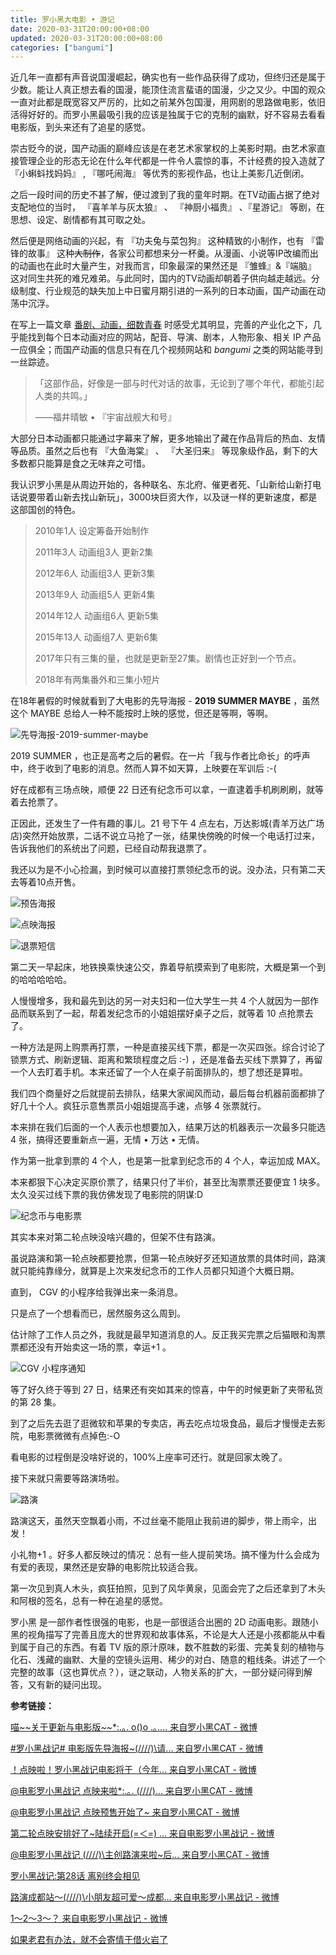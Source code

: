 ```yaml
---
title: 罗小黑大电影 • 游记
date: 2020-03-31T20:00:00+08:00
updated: 2020-03-31T20:00:00+08:00
categories: ["bangumi"]
---
```


近几年一直都有声音说国漫崛起，确实也有一些作品获得了成功，但终归还是属于少数。能让人真正想去看的国漫，能顶住流言蜚语的国漫，少之又少。中国的观众一直对此都是既宽容又严厉的，比如之前某外包国漫，用网剧的思路做电影，依旧活得好好的。而罗小黑最吸引我的应该是独属于它的克制的幽默，好不容易去看看电影版，到头来还有了追星的感觉。<!--more-->

崇古贬今的说，国产动画的巅峰应该是在老艺术家掌权的上美影时期。由艺术家直接管理企业的形态无论在什么年代都是一件令人震惊的事，不计经费的投入造就了 『小蝌蚪找妈妈』 , 『哪吒闹海』 等优秀的影视作品，也让上美影几近倒闭。

之后一段时间的历史不甚了解，便过渡到了我的童年时期。在TV动画占据了绝对支配地位的当时， 『喜羊羊与灰太狼』 、 『神厨小福贵』 、『星游记』 等剧，在思想、设定、剧情都有其可取之处。

然后便是网络动画的兴起，有 『功夫兔与菜包狗』 这种精致的小制作，也有 『雷锋的故事』 这种~~大制作~~，各家公司都想来分一杯羹。从漫画、小说等IP改编而出的动画也在此时大量产生，对我而言，印象最深的果然还是 『雏蜂』&『端脑』 这对同生共死的难兄难弟。与此同时，国内的TV动画却朝着子供向越走越远。分级制度、行业规范的缺失加上中日蜜月期引进的一系列的日本动画，国产动画在动荡中沉浮。

在写上一篇文章 [番剧、动画，细数青春](/essay/anime-saw/) 时感受尤其明显，完善的产业化之下，几乎能找到每个日本动画对应的网站，配音、导演、剧本，人物形象、相关 IP 产品一应俱全；而国产动画的信息只有在几个视频网站和 *bangumi* 之类的网站能寻到一丝踪迹。

> 「这部作品，好像是一部与时代对话的故事，无论到了哪个年代，都能引起人类的共鸣。」
>
> ——福井晴敏 • 『宇宙战舰大和号』

大部分日本动画都只能通过字幕来了解，更多地输出了藏在作品背后的热血、友情等品质。虽然之后也有 『大鱼海棠』 、 『大圣归来』 等现象级作品，剩下的大多数都只能算是食之无味弃之可惜。

我认识罗小黑是从周边开始的，各种联名、东北府、催更者死、「山新给山新打电话说要带着山新去找山新玩」，3000块巨资大作，以及谜一样的更新速度，都是这部国创的特色。

> 2010年1人  设定筹备开始制作
>
> 2011年3人  动画组3人 更新2集
>
> 2012年6人  动画组3人 更新3集
>
> 2013年9人  动画组5人 更新4集
>
> 2014年12人 动画组6人 更新5集
>
> 2015年13人 动画组7人 更新6集
>
> 2017年只有三集的量，也就是更新至27集。剧情也正好到一个节点。
>
> 2018年有两集番外和三集小短片

在18年暑假的时候就看到了大电影的先导海报 - **2019 SUMMER MAYBE** ，虽然这个 MAYBE 总给人一种不能按时上映的感觉，但还是等啊，等啊。

![先导海报-2019-summer-maybe](/images/film-the-legend-of-hei/poster-2019-summer-maybe.webp)

2019 SUMMER ，也正是高考之后的暑假。在一片「我与作者比命长」的呼声中，终于收到了电影的消息。然而人算不如天算，上映要在军训后 :-(

好在成都有三场点映，顺便 22 日还有纪念币可以拿，一直逮着手机刷刷刷，就等着去抢票了。

正因此，还发生了一件有趣的事儿。21 号下午 4 点左右，万达影城(青羊万达广场店)突然开始放票，二话不说立马抢了一张，结果快傍晚的时候一个电话打过来，告诉我他们的系统出了问题，已经自动帮我退票了。

我还以为是不小心捡漏，到时候可以直接打票领纪念币的说。没办法，只有第二天去等着10点开售。

![预告海报](/images/film-the-legend-of-hei/poster-09-12.webp)

![点映海报](/images/film-the-legend-of-hei/poster-preview.webp)

![退票短信](/images/film-the-legend-of-hei/printscreen-sms-taopiaopiao-canceled.webp)

第二天一早起床，地铁换乘快速公交，靠着导航摸索到了电影院，大概是第一个到的哈哈哈哈哈。

人慢慢增多，我和最先到达的另一对夫妇和一位大学生一共 4 个人就因为一部作品而联系到了一起，帮着发纪念币的小姐姐摆好桌子之后，就等着 10 点抢票去了。

一种方法是网上购票再打票，一种是直接买线下票，都是一次买四张。综合讨论了锁票方式、刷新逻辑、距离和繁琐程度之后 :-) ，还是准备去买线下票算了，再留一个人去盯着手机。本来还留了一个人在桌子前面排队的，想了想还是算啦。

我们四个商量好之后就提前去排队，结果大家闻风而动，最后每台机器前面都排了好几十个人。疯狂示意售票员小姐姐提高手速，点够 4 张票就行。

本来排在我们后面的一个人表示也想要加入，结果万达的机器表示一次最多只能选 4 张，搞得还要重新点一遍，无情 • 万达 • 无情。

作为第一批拿到票的 4 个人，也是第一批拿到纪念币的 4 个人，幸运加成 MAX。

本来都狠下心决定买原价票了，结果只付了半价，甚至比淘票票还要便宜 1 块多。太久没买过线下票的我仿佛发现了电影院的阴谋:D

![纪念币与电影票](/images/film-the-legend-of-hei/coin-with-ticket.webp)

其实本来对第二轮点映没啥兴趣的，但架不住有路演。

虽说路演和第一轮点映都要抢票，但第一轮点映好歹还知道放票的具体时间，路演就只能纯靠缘分，就算是上次来发纪念币的工作人员都只知道个大概日期。

直到， CGV 的小程序给我弹出来一条消息。

只是点了一个想看而已，居然服务这么周到。

估计除了工作人员之外，我就是最早知道消息的人。反正我买完票之后猫眼和淘票票都还没有开始卖这一场的票，幸运+1 。

![CGV 小程序通知](/images/film-the-legend-of-hei/notify-cgv-wxpwa.webp)

等了好久终于等到 27 日，结果还有突如其来的惊喜，中午的时候更新了夹带私货的第 28 集。

到了之后先去逛了逛微软和苹果的专卖店，再去吃点垃圾食品，最后才慢慢走去影院，电影票微微有点掉色:-O

看电影的过程倒是没啥好说的，100%上座率可还行。就是回家太晚了。

接下来就只需要等路演场啦。

![路演](/images/film-the-legend-of-hei/meet-director.webp)

路演这天，虽然天空飘着小雨，不过丝毫不能阻止我前进的脚步，带上雨伞，出发！

小礼物+1 。好多人都反映过的情况：总有一些人提前笑场。搞不懂为什么会成为有爱的表现，果然还是安静的电影院比较适合我。

第一次见到真人木头，疯狂拍照，见到了风华黄泉，见面会完了之后还拿到了木头和阿根的签名，总有一种在追星的感觉。

罗小黑 是一部作者性很强的电影，也是一部很适合出圈的 2D 动画电影。跟随小黑的视角描写了完善且庞大的世界观和故事体系，不论是大人还是小孩都能从中看到属于自己的东西。有着 TV 版的原汁原味，数不胜数的彩蛋、完美复刻的植物与化石、浅藏的幽默、大量的空镜头运用、稀少的对白、随意的粗线条。讲述了一个完整的故事（这也算优点？），谜之联动，人物关系的扩大，一部分疑问得到解答，又有新的疑问出现。

**参考链接：**

[喵\~\~关于更新与电影版~~*:.｡. o()o .｡.... 来自罗小黑CAT - 微博](https://weibo.com/2019071187/F4MoNfbqE)

[\#罗小黑战记# 电影版先导海报~\(////)\请... 来自罗小黑CAT - 微博](https://weibo.com/2019071187/Gsnt8nm8a)

[！点映啦！罗小黑战记电影将于（今年... 来自罗小黑CAT - 微博](https://weibo.com/2019071187/I29ynjJVg)

[@电影罗小黑战记 点映来啦*:.｡. \(////)\... 来自罗小黑CAT - 微博](https://weibo.com/2019071187/I3d7gDquV)

[@电影罗小黑战记 点映预售开始了~  来自罗小黑CAT - 微博](https://weibo.com/2019071187/I3ngUro3T)

[第二轮点映安排好了~陆续开启(=＜=) ... 来自电影罗小黑战记 - 微博](https://weibo.com/3175924975/I3vSjjae9)

[@电影罗小黑战记 \(////)\主创路演来啦~后... 来自罗小黑CAT - 微博](https://weibo.com/2019071187/I3QiEousv)

[罗小黑战记:第28话 离别终会相见](https://b23.tv/av65510572)

[路演成都站～\(////)\小朋友超可爱～成都... 来自电影罗小黑战记 - 微博](https://weibo.com/3175924975/I4PbVlR9w)

[1～2～3～？   来自电影罗小黑战记 - 微博](https://weibo.com/3175924975/I4X7pnyOT)

[如果老君有办法，就不会寄情于借火岩了]()